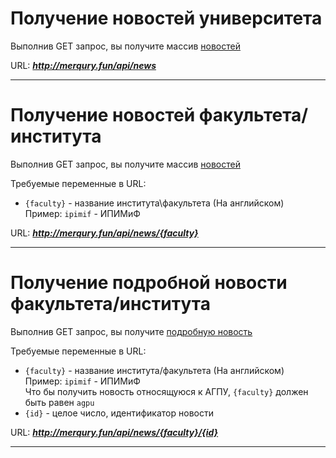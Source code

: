 # Получение новостей университета

Выполнив GET запрос, вы получите массив
[новостей](dto_models.md#модель-новости)

URL: ***http://merqury.fun/api/news***

<hr>

# Получение новостей факультета/института

Выполнив GET запрос, вы получите массив
[новостей](dto_models.md#модель-новости)

Требуемые переменные в URL:
* `{faculty}` - название института\факультета (На английском)<br>Пример: `ipimif` - ИПИМиФ


URL: ***http://merqury.fun/api/news/{faculty}***

<hr>

# Получение подробной новости факультета/института

Выполнив GET запрос, вы получите
[подробную новость](dto_models.md#модель-подробной-новости)

Требуемые переменные в URL:
* `{faculty}` - название института/факультета (На английском)<br>Пример: `ipimif` - ИПИМиФ<br>Что бы получить новость относящуюся к АГПУ, `{faculty}` должен быть равен `agpu`
* `{id}` - целое число, идентификатор новости 

URL: ***http://merqury.fun/api/news/{faculty}/{id}***

<hr>
